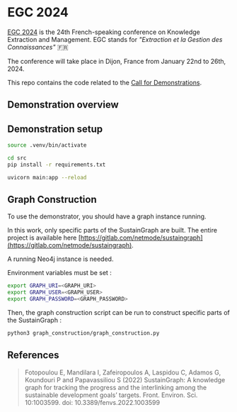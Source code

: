 # EGC 2024

[EGC 2024](https://iutdijon.u-bourgogne.fr/egc2024/) is the 24th French-speaking conference on Knowledge Extraction and Management. EGC stands for *"Extraction et la Gestion des Connaissances"* 🇫🇷

The conference will take place in Dijon, France from January 22nd to 26th, 2024.

This repo contains the code related to the [Call for Demonstrations](https://iutdijon.u-bourgogne.fr/egc2024/demonstrations/).

## Demonstration overview

<!-- TODO -->

## Demonstration setup

<!-- TODO -->

```sh
source .venv/bin/activate

cd src
pip install -r requirements.txt

uvicorn main:app --reload
```

## Graph Construction

To use the demonstrator, you should have a graph instance running. 

In this work, only specific parts of the SustainGraph are built.
The entire project is available here [https://gitlab.com/netmode/sustaingraph](https://gitlab.com/netmode/sustaingraph).

A running Neo4j instance is needed.

Environment variables must be set : 

```sh
export GRAPH_URI=<GRAPH_URI>
export GRAPH_USER=<GRAPH_USER>
export GRAPH_PASSWORD=<GRAPH_PASSWORD>
```

Then, the graph construction script can be run to construct specific parts of the SustainGraph : 

```sh
python3 graph_construction/graph_construction.py
```

## References

> Fotopoulou E, Mandilara I, Zafeiropoulos A, Laspidou C, Adamos G, Koundouri P and Papavassiliou S (2022) SustainGraph: A knowledge graph for tracking the progress and the interlinking among the sustainable development goals’ targets. Front. Environ. Sci. 10:1003599. doi: 10.3389/fenvs.2022.1003599